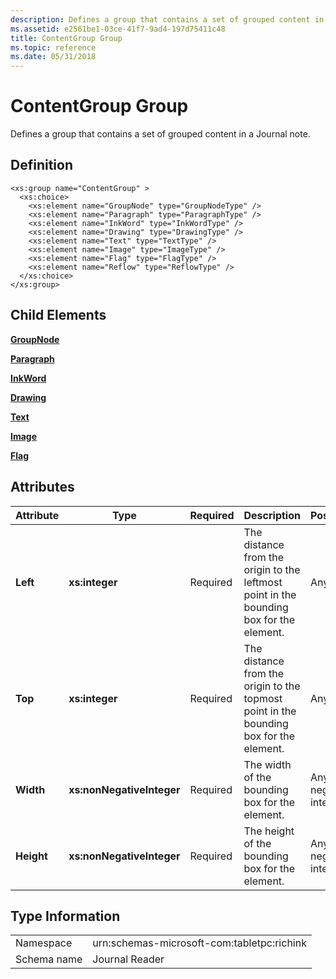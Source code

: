 ```yaml
---
description: Defines a group that contains a set of grouped content in a Journal note.
ms.assetid: e2561be1-03ce-41f7-9ad4-197d75411c48
title: ContentGroup Group
ms.topic: reference
ms.date: 05/31/2018
---
```


# ContentGroup Group

Defines a group that contains a set of grouped content in a Journal note.

## Definition

``` syntax
<xs:group name="ContentGroup" >
  <xs:choice>
    <xs:element name="GroupNode" type="GroupNodeType" />
    <xs:element name="Paragraph" type="ParagraphType" />
    <xs:element name="InkWord" type="InkWordType" />
    <xs:element name="Drawing" type="DrawingType" />
    <xs:element name="Text" type="TextType" />
    <xs:element name="Image" type="ImageType" />
    <xs:element name="Flag" type="FlagType" />
    <xs:element name="Reflow" type="ReflowType" />
  </xs:choice>
</xs:group>
```

## Child Elements

[**GroupNode**](groupnode-element.md)

[**Paragraph**](paragraph-element.md)

[**InkWord**](inkword-element.md)

[**Drawing**](drawing-element.md)

[**Text**](text-element.md)

[**Image**](docimage-element.md)

[**Flag**](flag-element.md)

## Attributes



| Attribute  | Type                      | Required | Description                                                                                        | PossibleValues                       |
|------------|---------------------------|----------|----------------------------------------------------------------------------------------------------|--------------------------------------|
| **Left**   | **xs:integer**            | Required | The distance from the origin to the leftmost point in the bounding box for the element.<br/> | Any integer.<br/>              |
| **Top**    | **xs:integer**            | Required | The distance from the origin to the topmost point in the bounding box for the element.<br/>  | Any integer.<br/>              |
| **Width**  | **xs:nonNegativeInteger** | Required | The width of the bounding box for the element.<br/>                                          | Any non-negative integer.<br/> |
| **Height** | **xs:nonNegativeInteger** | Required | The height of the bounding box for the element.<br/>                                         | Any non-negative integer.<br/> |



 

## Type Information



|             |                                            |
|-------------|--------------------------------------------|
| Namespace   | urn:schemas-microsoft-com:tabletpc:richink |
| Schema name | Journal Reader                             |



 

 

 




